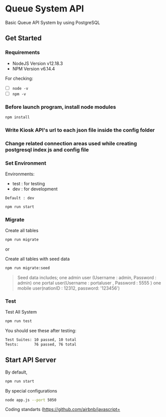 # Queue System API

Basic Queue API System by using PostgreSQL

## Get Started

### Requirements

- NodeJS Version v12.18.3
- NPM Version v6.14.4

For checking:

- [ ] `node -v`
- [ ] `npm -v`

### Before launch program, install node modules

```bash
npm install
```

### Write Kiosk API's url to each json file inside the config folder

### Change related connection areas used while creating postgresql index js and config file

### Set Environment

Environments:

- test : for testing
- dev : for development

`Default : dev`

```bash
npm run start
```

### Migrate

Create all tables

```bash
npm run migrate
```

or

Create all tables with seed data

```bash
npm run migrate:seed
```

> Seed data includes;
>one admin user (Username : admin, Password : admin)
>one portal user(Username : portaluser , Password : 5555 )
>one mobile user(nationID : 12312, password: '123456')
 
### Test

Test All System

```bash
npm run test
```

You should see these after testing:

```bash
Test Suites: 10 passed, 10 total
Tests:       76 passed, 76 total
```

## Start API Server

By default,

```bash
npm run start
```

By special configurations

```bash
node app.js --port 5050
```

Coding standarts
(https://github.com/airbnb/javascript=